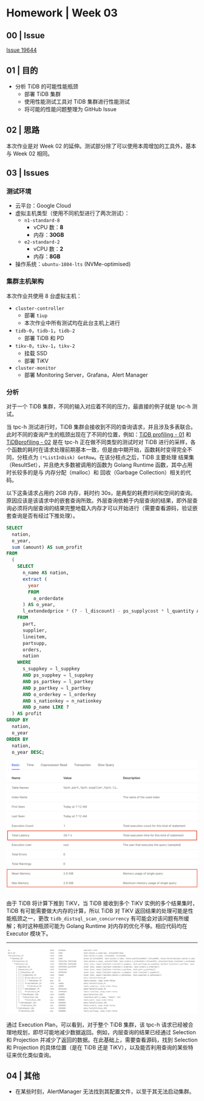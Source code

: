 # Homework | Week 03

## 00 | Issue

[Issue 19644](https://github.com/pingcap/tidb/issues/19644)

## 01 | 目的

- 分析 TiDB 的可能性能瓶颈
  - 部署 TiDB 集群
  - 使用性能测试工具对 TiDB 集群进行性能测试
  - 将可能的性能问题整理为 GitHub Issue

## 02 | 思路

本次作业是对 Week 02 的延伸。测试部分除了可以使用本周增加的工具外，基本与 Week 02 相同。

## 03 | Issues

### 测试环境

- 云平台：Google Cloud
- 虚拟主机类型（使用不同机型进行了两次测试）：
  - `n1-standard-8`
    - vCPU 数：**8**
    - 内存：**30GB**
  - `e2-standard-2`
    - vCPU 数：**2**
    - 内存：**8GB**
- 操作系统：`ubuntu-1804-lts` (NVMe-optimised)

### 集群主机架构

本次作业共使用 8 台虚拟主机：

- `cluster-controller`
  - 部署 `tiup`
  - 本次作业中所有测试均在此台主机上进行
- `tidb-0`，`tidb-1`，`tidb-2`
  - 部署 TiDB 和 PD
- `tikv-0`，`tikv-1`，`tikv-2`
  - 挂载 SSD
  - 部署 TiKV
- `cluster-monitor`
  - 部署 Monitoring Server，Grafana，Alert Manager

### 分析

对于一个 TiDB 集群，不同的输入对应着不同的压力，最直接的例子就是 tpc-h 测试。

当 tpc-h 测试进行时，TiDB 集群会接收到不同的查询请求，并且涉及多表联合。此时不同的查询产生的瓶颈出现在了不同的位置，例如：[TiDB profiling - 01](./static/profiling/profiling_2_2_tidb_10_240_0_10_4000580655635.svg) 和 [TiDBprofiling - 02](./static/profiling/profiling_5_5_tidb_10_240_0_10_4000322961580.svg) 是在 tpc-h 正在做不同类型的测试时对 TiDB 进行的采样，各个函数的耗时在请求处理前期基本一致，但是由中期开始，函数耗时变得完全不同，分枝点为 `(*ListInDisk) GetRow`。在该分枝点之后，TiDB 主要处理 结果集（ResultSet），并且绝大多数被调用的函数为 Golang Runtime 函数，其中占用时长较多的是与 内存分配（malloc）和 回收（Garbage Collection）相关的代码。

以下这条请求占用约 2GB 内存，耗时约 30s，是典型的耗费时间和空间的查询。原因应该是该请求中的嵌套查询所致。外层查询依赖于内层查询的结果，即外层查询必须将内层查询的结果完整地载入内存才可以开始进行（需要查看源码，验证嵌套查询是否有经过下推处理）。

```sql
SELECT
  nation,
  o_year,
  sum (amount) AS sum_profit
FROM
  (
    SELECT
      n_name AS nation,
      extract (
        year
        FROM
          o_orderdate
      ) AS o_year,
      l_extendedprice * (? - l_discount) - ps_supplycost * l_quantity AS amount
    FROM
      part,
      supplier,
      lineitem,
      partsupp,
      orders,
      nation
    WHERE
      s_suppkey = l_suppkey
      AND ps_suppkey = l_suppkey
      AND ps_partkey = l_partkey
      AND p_partkey = l_partkey
      AND o_orderkey = l_orderkey
      AND s_nationkey = n_nationkey
      AND p_name LIKE ?
  ) AS profit
GROUP BY
  nation,
  o_year
ORDER BY
  nation,
  o_year DESC;
```

![大内存查询](static/sql/Screen%20Shot%202020-08-24%20at%207.18.27%20am.png)

由于 TiDB 将计算下推到 TiKV，当 TiDB 接收到多个 TiKV 实例的多个结果集时，TiDB 有可能需要做大内存的计算，所以 TiDB 对 TiKV 返回结果的处理可能是性能瓶颈之一，更改 `tidb_distsql_scan_concurrency` 有可能会对该问题有所缓解；有时这种瓶颈可能为 Golang Runtime 对内存的优化不够。相应代码均在 Executor 模块下。

---

![Execution Plan](static/sql/Screen%20Shot%202020-09-01%20at%203.26.37%20pm.png)

通过 Execution Plan，可以看到，对于整个 TiDB 集群，该 tpc-h 请求已经被合理地规划，即尽可能地减少数据返回。例如，内层查询的结果已经通过 Selection 和 Projection 并减少了返回的数据。在此基础上，需要查看源码，找到 Selection 和 Projection 的具体位置（是在 TiDB 还是 TiKV），以及能否利用查询的某些特征来优化类似查询。

## 04 | 其他

- 在某些时刻，AlertManager 无法找到其配置文件，以至于其无法启动集群。
